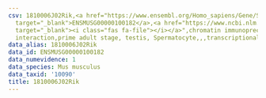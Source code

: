 ```yaml
---
csv: 1810006J02Rik,<a href="https://www.ensembl.org/Homo_sapiens/Gene/Summary?db=core;g=ENSMUSG00000100182"
  target="_blank">ENSMUSG00000100182</a>,<a href="https://www.ncbi.nlm.nih.gov/pubmed/25450459"
  target="_blank"><i class="fas fa-file"></i></a>",chromatin immunoprecipitation assay,direct
  interaction,prime adult stage, testis, Spermatocyte,,,transcriptional regulation,
data_alias: 1810006J02Rik
data_id: ENSMUSG00000100182
data_numevidence: 1
data_species: Mus musculus
data_taxid: '10090'
title: 1810006J02Rik
---
```

